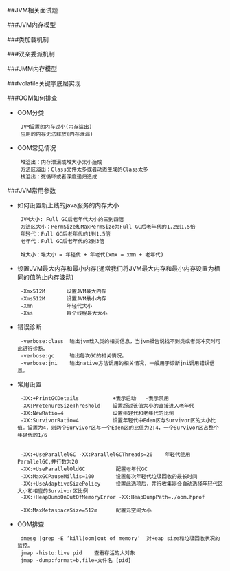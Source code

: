 ##JVM相关面试题

###JVM内存模型
    
###类加载机制

###双亲委派机制

###JMM内存模型

###volatile关键字底层实现

###OOM如何排查

 * OOM分类
    
        JVM设置的内存过小(内存溢出)
        应用的内存无法释放(内存泄漏)

 * OOM常见情况
        
        堆溢出：内存泄漏或堆大小太小造成
        方法区溢出：Class文件太多或者动态生成的Class太多    
        栈溢出：死循环或者深度递归造成   

###JVM常用参数

 * 如何设置新上线的java服务的内存大小
        
        JVM大小: Full GC后老年代大小的三到四倍
        方法区大小：PermSize和MaxPermSize为Full GC后老年代的1.2到1.5倍
        年轻代：Full GC后老年代的1到1.5倍
        老年代：Full GC后老年代的2到3倍
        
        堆大小：堆大小 = 年轻代 + 年老代(xmx = xmn + 老年代)
        
  
 * 设置JVM最大内存和最小内存(通常我们将JVM最大内存和最小内存设置为相同的值防止内存波动)
        
        -Xmx512M       设置JVM最大内存
        -Xms512M       设置JVM最小内存
        -Xmn           年轻代大小
        -Xss           每个线程最大大小
        

 * 错误诊断
        
        -verbose:class  输出jvm载入类的相关信息，当jvm报告说找不到类或者类冲突时可此进行诊断。
        -verbose:gc     输出每次GC的相关情况。
        -verbose:jni    输出native方法调用的相关情况，一般用于诊断jni调用错误信息。                

    
 * 常用设置
        
        -XX:+PrintGCDetails           +表示启动   -表示禁用
        -XX:PretenureSizeThreshold    设置超过该值大小的直接进入老年代
        -XX:NewRatio=4                设置年轻代和老年代的比例
        -XX:SurvivorRatio=4           设置年轻代中Eden区与Survivor区的大小比值。设置为4，则两个Survivor区与一个Eden区的比值为2:4，一个Survivor区占整个年轻代的1/6
        
        
        -XX:+UseParallelGC -XX:ParallelGCThreads=20    年轻代使用ParallelGC,并行数为20
        -XX:+UseParallelOldGC          配置老年代GC      
        -XX:MaxGCPauseMillis=100       设置每次年轻代垃圾回收的最长时间
        -XX:+UseAdaptiveSizePolicy     设置此选项后，并行收集器会自动选择年轻代区大小和相应的Survivor区比例
        -XX:+HeapDumpOnOutOfMemoryError -XX:HeapDumpPath=./oom.hprof
        
        -XX:MaxMetaspaceSize=512m      配置元空间大小
        
 * OOM排查
        
        dmesg |grep -E ‘kill|oom|out of memory’  对Heap size和垃圾回收状况的监控。
        jmap -histo:live pid    查看存活的大对象
        jmap -dump:format=b,file=文件名 [pid] 
        